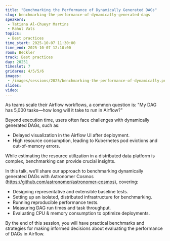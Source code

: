 ```yaml
---
title: "Benchmarking the Performance of Dynamically Generated DAGs"
slug: benchmarking-the-performance-of-dynamically-generated-dags
speakers:
 - Tatiana Al-Chueyr Martins
 - Rahul Vats
topics:
 - Best practices
time_start: 2025-10-07 11:30:00
time_end: 2025-10-07 12:10:00
room: Beckler
track: Best practices
day: 20251
timeslot: 7
gridarea: 4/5/5/6
images: 
 - /images/sessions/2025/benchmarking-the-performance-of-dynamically.png
slides:
video:
---
```


As teams scale their Airflow workflows, a common question is: "My DAG has 5,000 tasks—how long will it take to run in Airflow?"

Beyond execution time, users often face challenges with dynamically generated DAGs, such as:
* Delayed visualization in the Airflow UI after deployment.
* High resource consumption, leading to Kubernetes pod evictions and out-of-memory errors.

While estimating the resource utilization in a distributed data platform is complex, benchmarking can provide crucial insights.

In this talk, we’ll share our approach to benchmarking dynamically generated DAGs with Astronomer Cosmos (https://github.com/astronomer/astronomer-cosmos), covering:
* Designing representative and extensible baseline tests.
* Setting up an isolated, distributed infrastructure for benchmarking.
* Running reproducible performance tests.
* Measuring DAG run times and task throughput.
* Evaluating CPU & memory consumption to optimize deployments.

By the end of this session, you will have practical benchmarks and strategies for making informed decisions about evaluating the performance of DAGs in Airflow.